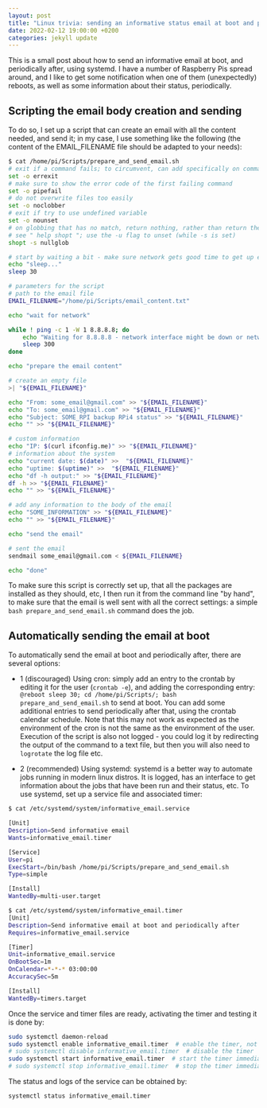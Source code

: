 ```yaml
---
layout: post
title: "Linux trivia: sending an informative status email at boot and periodically after"
date: 2022-02-12 19:00:00 +0200
categories: jekyll update
---
```


This is a small post about how to send an informative email at boot, and periodically after, using systemd. I have a number of Raspberry Pis spread around, and I like to get some notification when one of them (unexpectedly) reboots, as well as some information about their status, periodically.

## Scripting the email body creation and sending

To do so, I set up a script that can create an email with all the content needed, and send it; in my case, I use something like the following (the content of the EMAIL\_FILENAME file should be adapted to your needs):

```bash
$ cat /home/pi/Scripts/prepare_and_send_email.sh
# exit if a command fails; to circumvent, can add specifically on commands that can fail safely: " || true "
set -o errexit
# make sure to show the error code of the first failing command
set -o pipefail
# do not overwrite files too easily
set -o noclobber
# exit if try to use undefined variable
set -o nounset
# on globbing that has no match, return nothing, rather than return the dubious default ie the pattern itself
# see " help shopt "; use the -u flag to unset (while -s is set)
shopt -s nullglob

# start by waiting a bit - make sure network gets good time to get up etc
echo "sleep..."
sleep 30

# parameters for the script
# path to the email file
EMAIL_FILENAME="/home/pi/Scripts/email_content.txt"

echo "wait for network"

while ! ping -c 1 -W 1 8.8.8.8; do
    echo "Waiting for 8.8.8.8 - network interface might be down or network not available..."
    sleep 300
done

echo "prepare the email content"

# create an empty file
>| "${EMAIL_FILENAME}"

echo "From: some_email@gmail.com" >> "${EMAIL_FILENAME}"
echo "To: some_email@gmail.com" >> "${EMAIL_FILENAME}"
echo "Subject: SOME_RPI backup RPi4 status" >> "${EMAIL_FILENAME}"
echo "" >> "${EMAIL_FILENAME}"

# custom information
echo "IP: $(curl ifconfig.me)" >> "${EMAIL_FILENAME}"
# information about the system
echo "current date: $(date)" >>  "${EMAIL_FILENAME}"
echo "uptime: $(uptime)" >>  "${EMAIL_FILENAME}"
echo "df -h output:" >> "${EMAIL_FILENAME}"
df -h >> "${EMAIL_FILENAME}"
echo "" >> "${EMAIL_FILENAME}"

# add any information to the body of the email
echo "SOME_INFORMATION" >> "${EMAIL_FILENAME}"
echo "" >> "${EMAIL_FILENAME}"

echo "send the email"

# sent the email
sendmail some_email@gmail.com < ${EMAIL_FILENAME}

echo "done"
```

To make sure this script is correctly set up, that all the packages are installed as they should, etc, I then run it from the command line "by hand", to make sure that the email is well sent with all the correct settings: a simple ```bash prepare_and_send_email.sh``` command does the job.

## Automatically sending the email at boot

To automatically send the email at boot and periodically after, there are several options:

- 1 (discouraged) Using cron: simply add an entry to the crontab by editing it for the user (```crontab -e```), and adding the corresponding entry: ```@reboot sleep 30; cd /home/pi/Scripts/; bash prepare_and_send_email.sh``` to send at boot. You can add some additional entries to send periodically after that, using the crontab calendar schedule. Note that this may not work as expected as the environment of the cron is not the same as the environment of the user. Execution of the script is also not logged - you could log it by redirecting the output of the command to a text file, but then you will also need to ```logrotate``` the log file etc.

- 2 (recommended) Using systemd: systemd is a better way to automate jobs running in modern linux distros. It is logged, has an interface to get information about the jobs that have been run and their status, etc. To use systemd, set up a service file and associated timer:

```bash
$ cat /etc/systemd/system/informative_email.service 

[Unit]
Description=Send informative email
Wants=informative_email.timer

[Service]
User=pi
ExecStart=/bin/bash /home/pi/Scripts/prepare_and_send_email.sh
Type=simple

[Install]
WantedBy=multi-user.target
```

```bash
$ cat /etc/systemd/system/informative_email.timer
[Unit]
Description=Send informative email at boot and periodically after
Requires=informative_email.service

[Timer]
Unit=informative_email.service
OnBootSec=1m
OnCalendar=*-*-* 03:00:00
AccuracySec=5m

[Install]
WantedBy=timers.target
```

Once the service and timer files are ready, activating the timer and testing it is done by:

```bash
sudo systemctl daemon-reload
sudo systemctl enable informative_email.timer  # enable the timer, not the service
# sudo systemctl disable informative_email.timer  # disable the timer
sudo systemctl start informative_email.timer  # start the timer immediately
# sudo systemctl stop informative_email.timer  # stop the timer immediately
```

The status and logs of the service can be obtained by:

```bash
systemctl status informative_email.timer
```
